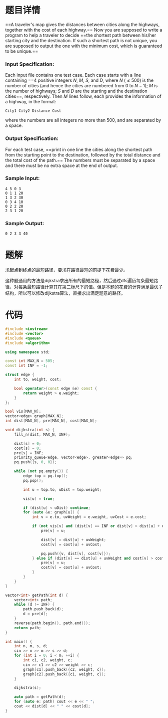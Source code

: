 # 题目详情
==A traveler's map gives the distances between cities along the highways, together with the cost of each highway.== Now you are supposed to write a program to help a traveler to decide ==the shortest path between his/her starting city and the destination. If such a shortest path is not unique, you are supposed to output the one with the minimum cost, which is guaranteed to be unique.==

### Input Specification:

Each input file contains one test case. Each case starts with a line containing ==4 positive integers $N$, $M$, $S$, and $D$, where $N$ ($\le 500$) is the number of cities (and hence the cities are numbered from 0 to $N−1$); $M$ is the number of highways; $S$ and $D$ are the starting and the destination cities==, respectively. Then $M$ lines follow, each provides the information of a highway, in the format:

    City1 City2 Distance Cost


where the numbers are all integers no more than 500, and are separated by a space.

### Output Specification:

For each test case, ==print in one line the cities along the shortest path from the starting point to the destination, followed by the total distance and the total cost of the path.== The numbers must be separated by a space and there must be no extra space at the end of output.

### Sample Input:

    4 5 0 3
    0 1 1 20
    1 3 2 30
    0 3 4 10
    0 2 2 20
    2 3 1 20


### Sample Output:

    0 2 3 3 40

# 题解

求起点到终点的最短路径，要求在路径最短的前提下花费最少。



这种题通用的方法是dijkstra求出所有的最短路径，然后通过dfs遍历每条最短路径，对每条最短路径计算其在第二标尺下的值。但是本题的花费的计算满足最优子结构，所以可以修改dijkstra算法，直接求出满足题意的路径。

# 代码

```cpp
#include <iostream>
#include <vector>
#include <queue>
#include <algorithm>

using namespace std;

const int MAX_N = 505;
const int INF = -1;

struct edge {
    int to, weight, cost;

    bool operator>(const edge &e) const {
        return weight > e.weight;
    }
};

bool vis[MAX_N];
vector<edge> graph[MAX_N];
int dist[MAX_N], pre[MAX_N], cost[MAX_N];

void dijkstra(int s) {
    fill_n(dist, MAX_N, INF);

    dist[s] = 0;
    cost[s] = 0;
    pre[s] = INF;
    priority_queue<edge, vector<edge>, greater<edge>> pq;
    pq.push({s, 0, 0});

    while (not pq.empty()) {
        edge top = pq.top();
        pq.pop();

        int u = top.to, uDist = top.weight;

        vis[u] = true;

        if (dist[u] < uDist) continue;
        for (auto &e: graph[u]) {
            int v = e.to, uvWeight = e.weight, uvCost = e.cost;

            if (not vis[v] and (dist[v] == INF or dist[v] > dist[u] + uvWeight)) {
                pre[v] = u;

                dist[v] = dist[u] + uvWeight;
                cost[v] = cost[u] + uvCost;

                pq.push({v, dist[v], cost[v]});
            } else if (dist[v] == dist[u] + uvWeight and cost[v] > cost[u] + uvCost) {
                pre[v] = u;
                cost[v] = cost[u] + uvCost;
            }
        }
    }
}

vector<int> getPath(int d) {
    vector<int> path;
    while (d != INF) {
        path.push_back(d);
        d = pre[d];
    }
    reverse(path.begin(), path.end());
    return path;
}

int main() {
    int n, m, s, d;
    cin >> n >> m >> s >> d;
    for (int i = 0; i < m; ++i) {
        int c1, c2, weight, c;
        cin >> c1 >> c2 >> weight >> c;
        graph[c1].push_back({c2, weight, c});
        graph[c2].push_back({c1, weight, c});
    }

    dijkstra(s);

    auto path = getPath(d);
    for (auto e: path) cout << e << " ";
    cout << dist[d] << " " << cost[d];
}
```